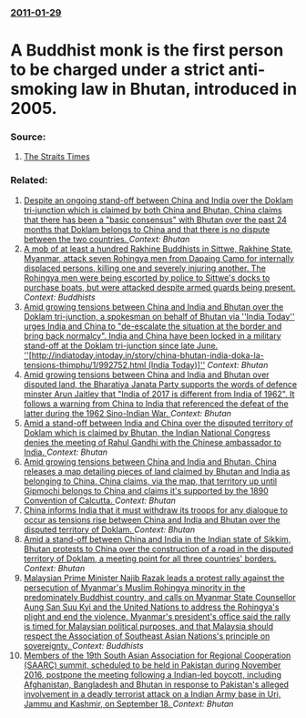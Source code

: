 ### [2011-01-29](/news/2011/01/29/index.md)

# A Buddhist monk is the first person to be charged under a strict anti-smoking law in Bhutan, introduced in 2005. 




### Source:

1. [The Straits Times](http://www.straitstimes.com/BreakingNews/Asia/Story/STIStory_629630.html)

### Related:

1. [Despite an ongoing stand-off between China and India over the Doklam tri-junction which is claimed by both China and Bhutan, China claims that there has been a "basic consensus" with Bhutan over the past 24 months that Doklam belongs to China and that there is no dispute between the two countries. ](/news/2017/07/6/despite-an-ongoing-stand-off-between-china-and-india-over-the-doklam-tri-junction-which-is-claimed-by-both-china-and-bhutan-china-claims-th.md) _Context: Bhutan_
2. [A mob of at least a hundred Rakhine Buddhists in Sittwe, Rakhine State, Myanmar, attack seven Rohingya men from Dapaing Camp for internally displaced persons, killing one and severely injuring another. The Rohingya men were being escorted by police to Sittwe's docks to purchase boats, but were attacked despite armed guards being present. ](/news/2017/07/4/a-mob-of-at-least-a-hundred-rakhine-buddhists-in-sittwe-rakhine-state-myanmar-attack-seven-rohingya-men-from-dapaing-camp-for-internally.md) _Context: Buddhists_
3. [Amid growing tensions between China and India and Bhutan over the Doklam tri-junction, a spokesman on behalf of Bhutan via ''India Today'' urges India and China to "de-escalate the situation at the border and bring back normalcy". India and China have been locked in a military stand-off at the Doklam tri-junction since late June. ''[http://indiatoday.intoday.in/story/china-bhutan-india-doka-la-tensions-thimphu/1/992752.html (India Today)]''](/news/2017/07/3/amid-growing-tensions-between-china-and-india-and-bhutan-over-the-doklam-tri-junction-a-spokesman-on-behalf-of-bhutan-via-india-today-u.md) _Context: Bhutan_
4. [Amid growing tensions between China and India and Bhutan over disputed land, the Bharatiya Janata Party supports the words of defence minster Arun Jaitley that "India of 2017 is different from India of 1962". It follows a warning from China to India that referenced the defeat of the latter during the 1962 Sino-Indian War. ](/news/2017/07/2/amid-growing-tensions-between-china-and-india-and-bhutan-over-disputed-land-the-bharatiya-janata-party-supports-the-words-of-defence-minste.md) _Context: Bhutan_
5. [Amid a stand-off between India and China over the disputed territory of Doklam which is claimed by Bhutan, the Indian National Congress denies the meeting of Rahul Gandhi with the Chinese ambassador to India. ](/news/2017/07/10/amid-a-stand-off-between-india-and-china-over-the-disputed-territory-of-doklam-which-is-claimed-by-bhutan-the-indian-national-congress-deni.md) _Context: Bhutan_
6. [Amid growing tensions between China and India and Bhutan, China releases a map detailing pieces of land claimed by Bhutan and India as belonging to China. China claims, via the map, that territory up until Gipmochi belongs to China and claims it's supported by the 1890 Convention of Calcutta. ](/news/2017/07/1/amid-growing-tensions-between-china-and-india-and-bhutan-china-releases-a-map-detailing-pieces-of-land-claimed-by-bhutan-and-india-as-belon.md) _Context: Bhutan_
7. [China informs India that it must withdraw its troops for any dialogue to occur as tensions rise between China and India and Bhutan over the disputed territory of Doklam. ](/news/2017/06/30/china-informs-india-that-it-must-withdraw-its-troops-for-any-dialogue-to-occur-as-tensions-rise-between-china-and-india-and-bhutan-over-the.md) _Context: Bhutan_
8. [Amid a stand-off between China and India in the Indian state of Sikkim, Bhutan protests to China over the construction of a road in the disputed territory of Doklam, a meeting point for all three countries' borders. ](/news/2017/06/29/amid-a-stand-off-between-china-and-india-in-the-indian-state-of-sikkim-bhutan-protests-to-china-over-the-construction-of-a-road-in-the-disp.md) _Context: Bhutan_
9. [Malaysian Prime Minister Najib Razak leads a protest rally against the persecution of Myanmar's Muslim Rohingya minority in the predominately Buddhist country,  and calls on Myanmar State Counsellor   Aung San Suu Kyi and the United Nations to address the Rohingya's plight  and end the violence.   Myanmar's president's office said the rally is timed for Malaysian political purposes, and that Malaysia should respect the  Association of Southeast Asian Nations's principle on  sovereignty. ](/news/2016/12/4/malaysian-prime-minister-najib-razak-leads-a-protest-rally-against-the-persecution-of-myanmar-s-muslim-rohingya-minority-in-the-predominatel.md) _Context: Buddhists_
10. [Members of the 19th South Asian Association for Regional Cooperation (SAARC) summit, scheduled to be held in Pakistan during November 2016, postpone the meeting following a Indian-led boycott, including Afghanistan, Bangladesh and Bhutan in response to Pakistan's alleged involvement in a deadly terrorist attack on a Indian Army base in Uri, Jammu and Kashmir, on September 18. ](/news/2016/09/28/members-of-the-19th-south-asian-association-for-regional-cooperation-saarc-summit-scheduled-to-be-held-in-pakistan-during-november-2016.md) _Context: Bhutan_

